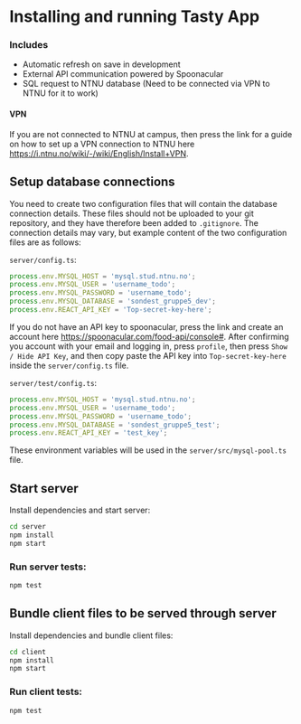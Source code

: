 # Installing and running Tasty App

### Includes

- Automatic refresh on save in development 
- External API communication powered by Spoonacular
- SQL request to NTNU database (Need to be connected via VPN to NTNU for it to work)

#### VPN
If you are not connected to NTNU at campus, then press the link for a guide on how to
set up a VPN connection to NTNU here https://i.ntnu.no/wiki/-/wiki/English/Install+VPN.

## Setup database connections

You need to create two configuration files that will contain the database connection details. These
files should not be uploaded to your git repository, and they have therefore been added to
`.gitignore`. The connection details may vary, but example content of the two configuration files
are as follows:

`server/config.ts`:

```ts
process.env.MYSQL_HOST = 'mysql.stud.ntnu.no';
process.env.MYSQL_USER = 'username_todo';
process.env.MYSQL_PASSWORD = 'username_todo';
process.env.MYSQL_DATABASE = 'sondest_gruppe5_dev';
process.env.REACT_API_KEY = 'Top-secret-key-here';
```
If you do not have an API key to spoonacular, press the link and create an account here https://spoonacular.com/food-api/console#.
After confirming you account with your email and logging in, press `profile`, then press `Show / Hide API Key`,
and then copy paste the API key into `Top-secret-key-here` inside the `server/config.ts` file.

`server/test/config.ts`:

```ts
process.env.MYSQL_HOST = 'mysql.stud.ntnu.no';
process.env.MYSQL_USER = 'username_todo';
process.env.MYSQL_PASSWORD = 'username_todo';
process.env.MYSQL_DATABASE = 'sondest_gruppe5_test';
process.env.REACT_API_KEY = 'test_key';
```

These environment variables will be used in the `server/src/mysql-pool.ts` file.

## Start server

Install dependencies and start server:

```sh
cd server
npm install
npm start
```

### Run server tests:

```sh
npm test
```

## Bundle client files to be served through server

Install dependencies and bundle client files:

```sh
cd client
npm install
npm start
```

### Run client tests:

```sh
npm test
```

